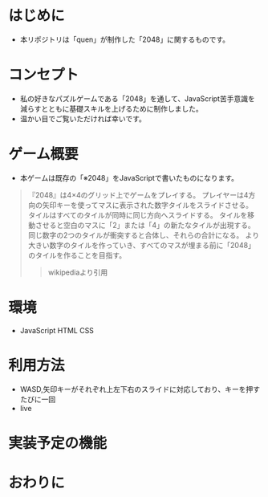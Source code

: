 # はじめに
- 本リポジトリは「quen」が制作した「2048」に関するものです。
# コンセプト
- 私の好きなパズルゲームである「2048」を通して、JavaScript苦手意識を減らすとともに基礎スキルを上げるために制作しました。
- 温かい目でご覧いただければ幸いです。
# ゲーム概要
- 本ゲームは既存の「※2048」をJavaScriptで書いたものになります。
> 『2048』は4×4のグリッド上でゲームをプレイする。
> プレイヤーは4方向の矢印キーを使ってマスに表示された数字タイルをスライドさせる。
> タイルはすべてのタイルが同時に同じ方向へスライドする。
> タイルを移動させると空白のマスに「2」または「4」の新たなタイルが出現する。
> 同じ数字の2つのタイルが衝突すると合体し、それらの合計になる。
> より大きい数字のタイルを作っていき、すべてのマスが埋まる前に「2048」のタイルを作ることを目指す。
>> wikipediaより引用
<!-- # デモ動画 -->
# 環境
- JavaScript HTML CSS
# 利用方法
- WASD,矢印キーがそれぞれ上左下右のスライドに対応しており、キーを押すたびに一回
- live
# 実装予定の機能
# おわりに